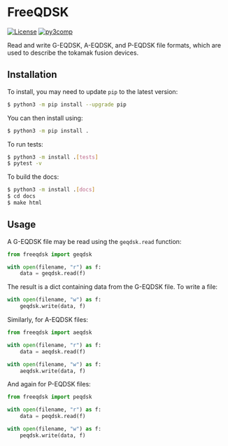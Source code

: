 # FreeQDSK

[![License](https://img.shields.io/badge/license-MIT-blue.svg)](https://img.shields.io/badge/license-MIT-blue.svg)
[![py3comp](https://img.shields.io/badge/py3-compatible-brightgreen.svg)](https://img.shields.io/badge/py3-compatible-brightgreen.svg)

Read and write G-EQDSK, A-EQDSK, and P-EQDSK file formats, which are used to describe
the tokamak fusion devices.

## Installation

To install, you may need to update `pip` to the latest version:

```bash
$ python3 -m pip install --upgrade pip
```

You can then install using:

```bash
$ python3 -m pip install .
```

To run tests:

```bash
$ python3 -m install .[tests]
$ pytest -v
```

To build the docs:

```bash
$ python3 -m install .[docs]
$ cd docs
$ make html
```

## Usage

A G-EQDSK file may be read using the `geqdsk.read` function:

```python
from freeqdsk import geqdsk

with open(filename, "r") as f:
    data = geqdsk.read(f)
```

The result is a dict containing data from the G-EQDSK file. To write a file:

```python
with open(filename, "w") as f:
    geqdsk.write(data, f)
```

Similarly, for A-EQDSK files:

```python
from freeqdsk import aeqdsk

with open(filename, "r") as f:
    data = aeqdsk.read(f)

with open(filename, "w") as f:
    aeqdsk.write(data, f)
```

And again for P-EQDSK files:

```python
from freeqdsk import peqdsk

with open(filename, "r") as f:
    data = peqdsk.read(f)

with open(filename, "w") as f:
    peqdsk.write(data, f)
```
